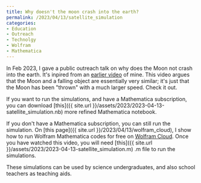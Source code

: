 ```yaml
---
title: Why doesn't the moon crash into the earth?
permalink: /2023/04/13/satellite_simulation
categories:
- Education
- Outreach
- Technolgy
- Wolfram
- Mathematica
---
```



In Feb 2023, I gave a public outreach talk on why does
the Moon not crash into the earth. It's inpired from an
[earlier video](https://youtu.be/K8ms_4SJh9Q) of mine.
This video argues that the Moon and a falling object
are essentially very similar; it's just that the Moon
has been "thrown" with a much larger speed. Check it out.



If you want to run the simulations, and have a Mathematica subscription,
 you can download 
[this]({{ site.url }}/assets/2023/2023-04-13-satellite_simulation.nb)
more refined Mathematica notebook.



If you don't have a Mathematica subscription, you can still run the
simulation.
On [this page]({{ site.url }}/2023/04/13/wolfram_cloud), I show how to run 
Wolfram Mathematica codes for free on 
[Wolfram Cloud](https://www.wolframcloud.com/). Once you have watched this video,
you will need 
[this]({{ site.url }}/assets/2023/2023-04-13-satellite_simulation.m)
.m file to run the simulations.




These simulations can be used by science undergraduates, and 
also school teachers as teaching aids.


